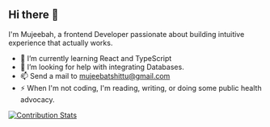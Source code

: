 ## Hi there 👋
I'm Mujeebah, a frontend Developer passionate about building intuitive experience that actually works.

- 🌱 I’m currently learning React and TypeScript
- 🤔 I’m looking for help with integrating Databases.
- 📫 Send a mail to mujeebatshittu@gmail.com
- ⚡ When I'm not coding, I'm reading, writing, or doing some public health advocacy.

[![Contribution Stats](https://github-contribution-stats.vercel.app/api/?username=mujeebat-shittu)](https://github.com/LordDashMe/github-contribution-stats/)

<!--
**Mujeebat-shittu/Mujeebat-shittu** is a ✨ _special_ ✨ repository because its `README.md` (this file) appears on your GitHub profile.

Here are some ideas to get you started:

- 🔭 I’m currently working on ...
- 🌱 I’m currently learning ...
- 👯 I’m looking to collaborate on ...
- 🤔 I’m looking for help with ...
- 💬 Ask me about ...
- 📫 How to reach me: ...
- 😄 Pronouns: ...
- ⚡ Fun fact: ...
-->
